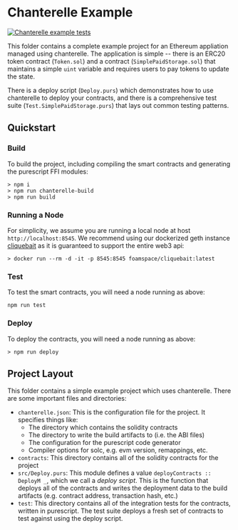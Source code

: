 # Chanterelle Example
[![Chanterelle example tests](https://github.com/martyall/purescript-eth/actions/workflows/test-chanterelle-example.yml/badge.svg)](https://github.com/martyall/purescript-eth/actions/workflows/test-chanterelle-example.yml)


This folder contains a complete example project for an Ethereum appliation managed using chanterelle. The application is simple -- there is an ERC20 token contract (`Token.sol`) and a contract (`SimplePaidStorage.sol`) that maintains a simple `uint` variable and requires users to pay tokens to update the state.

There is a deploy script (`Deploy.purs`) which demonstrates how to use chanterelle to deploy your contracts, and there is a comprehensive test suite (`Test.SimplePaidStorage.purs`) that lays out common testing patterns.

## Quickstart

### Build
To build the project, including compiling the smart contracts and generating the purescript FFI modules:
```
> npm i
> npm run chanterelle-build
> npm run build
```

### Running a Node
For simplicity, we assume you are running a local node at host `http://localhost:8545`. We recommend using our dockerized geth instance [cliquebait](https://github.com/f-o-a-m/cliquebait) as it is guaranteed to support the entire web3 api:

```
> docker run --rm -d -it -p 8545:8545 foamspace/cliquebait:latest
```

### Test
To test the smart contracts, you will need a node running as above:

```
npm run test
```

### Deploy
To deploy the contracts, you will need a node running as above:

```
> npm run deploy
```

## Project Layout
This folder contains a simple example project which uses chanterelle. There are some important files and directories:

- `chanterelle.json`: This is the configuration file for the project. It specifies things like:
  - The directory which contains the solidity contracts
  - The directory to write the build artifacts to (i.e. the ABI files)
  - The configuration for the purescript code generator
  - Compiler options for solc, e.g. evm version, remappings, etc.
- `contracts`: This directory contains all of the solidity contracts for the project
- `src/Deploy.purs`: This module defines a value `deployContracts :: DeployM _`, which we call a _deploy script_. This is the function that deploys all of the contracts and writes the deployment data to the build artifacts (e.g. contract address, transaction hash, etc.)
- `test`: This directory contains all of the integration tests for the contracts, written in purescript. The test suite deploys a fresh set of contracts to test against using the deploy script.
